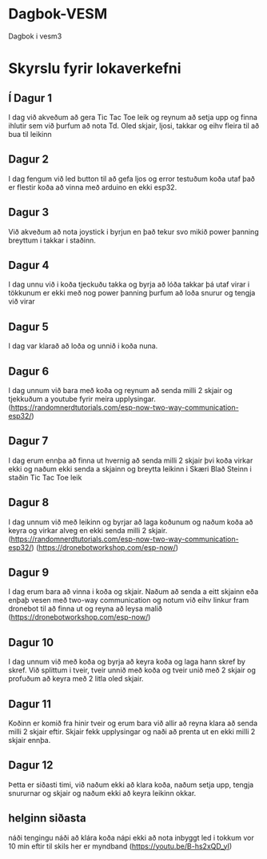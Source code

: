 # Dagbok-VESM
Dagbok i vesm3
# Skyrslu fyrir lokaverkefni

##  Í Dagur 1 
I dag við akveðum að gera Tic Tac Toe leik og reynum að setja upp og finna ihlutir sem við þurfum að nota
Td. Oled skjair, ljosi, takkar og eihv fleira til að bua til leikinn 

## Dagur 2
I dag fengum við led button til að gefa ljos og error testuðum koða utaf það er flestir koða að vinna með arduino en ekki esp32.

## Dagur 3
Við akveðum að nota joystick i byrjun en það tekur svo mikið power þanning breyttum i takkar i staðinn.

## Dagur 4
I dag unnu við i koða tjeckuðu takka og byrja að lóða takkar þá utaf virar i tökkunum er ekki með nog power þanning þurfum að loða snurur og tengja við virar

## Dagur 5
I dag var klarað að loða og unnið i koða nuna. 

## Dagur 6
I dag unnum við bara með koða og reynum að senda milli 2 skjair og tjekkuðum a youtube fyrir meira upplysingar.
(https://randomnerdtutorials.com/esp-now-two-way-communication-esp32/)

## Dagur 7 
I dag erum ennþa að finna ut hvernig að senda milli 2 skjair þvi koða virkar ekki og naðum ekki senda a skjainn og breytta leikinn i Skæri Blað Steinn i staðin Tic Tac Toe leik 

## Dagur 8 
I dag unnum við með leikinn og byrjar að laga koðunum og naðum koða að keyra og virkar alveg en ekki senda milli 2 skjair.
(https://randomnerdtutorials.com/esp-now-two-way-communication-esp32/)
(https://dronebotworkshop.com/esp-now/)

## Dagur 9 
I dag erum bara að vinna i koða og skjair. Naðum að senda a eitt skjainn eða enþaþ vesen með two-way communication og notum við eihv linkur fram dronebot til að finna ut og reyna að leysa malið
(https://dronebotworkshop.com/esp-now/)

## Dagur 10 
I dag unnum við með koða og byrja að keyra koða og laga hann skref by skref. Við splittum i tveir, tveir unnið með koða og tveir unið með 2 skjair og profuðum að keyra með 2 litla oled skjair. 

## Dagur 11
Koðinn er komið fra hinir tveir og erum bara við allir að reyna klara að senda milli 2 skjair eftir. Skjair fekk upplysingar og naði að prenta ut en ekki milli 2 skjair ennþa.

## Dagur 12 
Þetta er siðasti timi, við naðum ekki að klara koða,  naðum setja upp, tengja snururnar og skjair og naðum ekki að keyra leikinn okkar. 

## helginn siðasta 
náði tengingu náði að klára koða nápi ekki að nota inbyggt led i tokkum vor 10 min eftir til skils her er myndband  (https://youtu.be/B-hs2xQD_yI)
